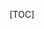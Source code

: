 <style>
.toc {
position: fixed;
background: #ccc;
left: 0;
top: 6em;
padding: 1em;
width: 14em;
height: 100vh;
line-height: 2;
}
.toc ul {
  list-style: none;
  padding: 0;
  margin: 0;
}
.toc ul ul {
  padding-left: 2em;
}

.toc li.visible > a {
  color: #111;
  transform: translate(5px);
}


.toc-marker {
  position: absolute;
  top: 0;
  left: 0;
  width: 100%;
  height: 100%;
  z-index: -1;
}
.toc-marker path {
  transition: all 0.3s ease;
}

.contents {
  padding: 16em;
  max-width: 800px;
  font-size: 1.2em;s
}
.contents img {
  max-width: 100%;
}
.contents .code-block {
  white-space: pre;
  overflow: auto;
  max-width: 100%;
}
.contents .code-block code {
  display: block;
  background-color: #f9f9f9;
  padding: 10px;
}
.contents .code-inline {
  background-color: #f9f9f9;
  padding: 4px;
}
.contents h2,
.contents h3 {
  padding-top: 1em;
}
</style>


[TOC]

<div class="contents" markdown="1">


    # {{ report.title }}

    Time Generated: {{ report.time }}
    Author: {{ report.author }}

    {% for fig in figures -%}
    ## {{ fig.name }}

    {{ fig.description }}

    {% if '.html' in fig.path %}
    <iframe id="igraph" scrolling="yes" style="border:none;" seamless="seamless" src="{{fig.path}}" height="100%" width="100%"></iframe>
    {% endif %}
    
    {% if '.png' in fig.path %}
    []({{ fig.path }})
    {% endif %}

    {% endfor %}


</div>

